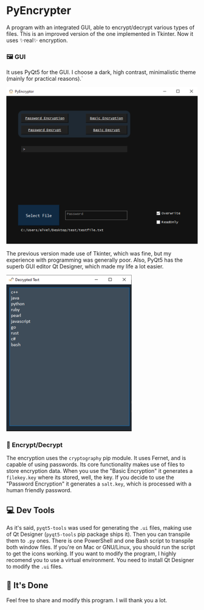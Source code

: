# PyEncrypter
A program with an integrated GUI, able to encrypt/decrypt various types of files. This is an improved version of the one implemented in Tkinter.
Now it uses ✨real✨ encryption.

### 🖼 GUI
It uses PyQt5 for the GUI.
I choose a dark, high contrast, minimalistic theme (mainly for practical reasons).`

![General View](https://github.com/beto-bit/PyEncryptor/blob/main/.github/images/gui_1.png)

The previous version made use of Tkinter, which was fine, but my experience with programming was generally poor. Also, PyQt5 has the superb GUI editor Qt Designer, which made my life a lot easier.

![Decrypt Window](https://github.com/beto-bit/PyEncryptor/blob/main/.github/images/gui_2.png)

### 🔐 Encrypt/Decrypt
The encryption uses the `cryptography` pip module. It uses Fernet, and is capable of using passwords. Its core functionality makes use of files to store encryption data.
When you use the "Basic Encryption" it generates a `filekey.key` where its stored, well, the key. 
If you decide to use the "Password Encryption" it generates a `salt.key`, which is processed with a human friendly password. 


## 💻 Dev Tools
As it's said, `pyqt5-tools` was used for generating the `.ui` files, making use of Qt Designer (`pyqt5-tools` pip package ships it). Then you can transpile them to `.py` ones. There is one PowerShell and one Bash script to transpile both window files. If you're on Mac or GNU/Linux, you should run the script to get the icons working.
If you want to modify the program, I highly recomend you to use a virtual environment. You need to install Qt Designer to modify the `.ui` files.

## 🎊 It's Done
Feel free to share and modify this program. I will thank you a lot. 
